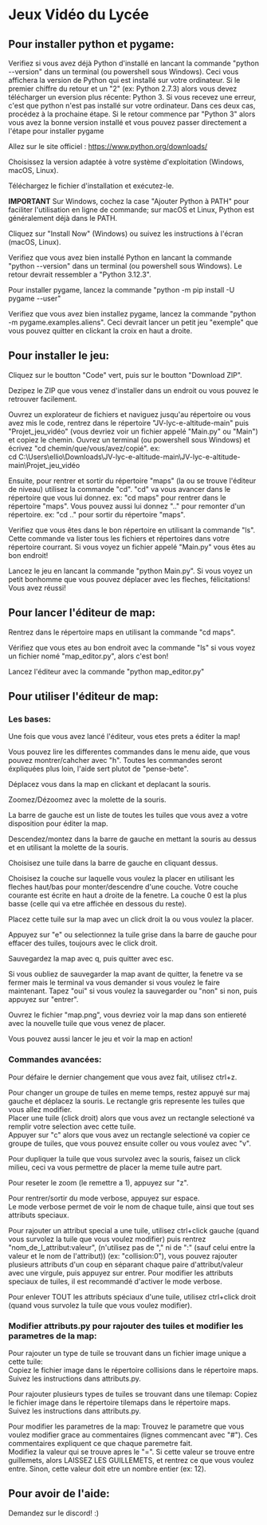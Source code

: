 
# Jeux Vidéo du Lycée  

## Pour installer python et pygame:

Verifiez si vous avez déjà Python d'installé en lancant la commande "python --version" dans un terminal (ou powershell sous Windows). Ceci vous affichera la version de Python qui est installé sur votre ordinateur. Si le premier chiffre du retour et un "2" (ex: Python 2.7.3) alors vous devez télécharger un eversion plus récente: Python 3. Si vous recevez une erreur, c'est que python n'est pas installé sur votre ordinateur. Dans ces deux cas, procédez à la prochaine étape. Si le retour commence par "Python 3" alors vous avez la bonne version installé et vous pouvez passer directement a l'étape pour installer pygame  

Allez sur le site officiel : https://www.python.org/downloads/  

Choisissez la version adaptée à votre système d'exploitation (Windows, macOS, Linux).  

Téléchargez le fichier d'installation et exécutez-le.  

**IMPORTANT** Sur Windows, cochez la case "Ajouter Python à PATH" pour faciliter l'utilisation en ligne de commande; sur macOS et Linux, Python est généralement déjà dans le PATH.  

Cliquez sur "Install Now" (Windows) ou suivez les instructions à l'écran (macOS, Linux).  

Verifiez que vous avez bien installé Python en lancant la commande "python --version" dans un terminal (ou powershell sous Windows). Le retour devrait ressembler a "Python 3.12.3".

Pour installer pygame, lancez la commande "python -m pip install -U pygame --user"  

Verifiez que vous avez bien installez pygame, lancez la commande "python -m pygame.examples.aliens". Ceci devrait lancer un petit jeu "exemple" que vous pouvez quitter en clickant la croix en haut a droite.

## Pour installer le jeu:  

Cliquez sur le boutton "Code" vert, puis sur le boutton "Download ZIP".  

Dezipez le ZIP que vous venez d'installer dans un endroit ou vous pouvez le retrouver facilement.  

Ouvrez un explorateur de fichiers et naviguez jusqu'au répertoire ou vous avez mis le code, rentrez dans le répertoire "JV-lyc-e-altitude-main" puis "Projet_jeu_vidéo" (vous devriez voir un fichier appelé "Main.py" ou "Main") et copiez le chemin. Ouvrez un terminal (ou powershell sous Windows) et écrivez "cd chemin/que/vous/avez/copié". ex:  
cd C:\Users\ellio\Downloads\JV-lyc-e-altitude-main\JV-lyc-e-altitude-main\Projet_jeu_vidéo

Ensuite, pour rentrer et sortir du répertoire "maps" (la ou se trouve l'éditeur de niveau) utilisez la commande "cd". "cd" va vous avancer dans le répertoire que vous lui donnez. ex: "cd maps" pour rentrer dans le répertoire "maps". Vous pouvez aussi lui donnez ".." pour remonter d'un répertoire. ex: "cd .." pour sortir du répertoire "maps".  

Verifiez que vous êtes dans le bon répertoire en utilisant la commande "ls". Cette commande va lister tous les fichiers et répertoires dans votre répertoire courrant. Si vous voyez un fichier appelé "Main.py" vous êtes au bon endroit!  

Lancez le jeu en lancant la commande "python Main.py". Si vous voyez un petit bonhomme que vous pouvez déplacer avec les fleches, félicitations! Vous avez réussi!

## Pour lancer l'éditeur de map:  

Rentrez dans le répertoire maps en utilisant la commande "cd maps".  

Vérifiez que vous etes au bon endroit avec la commande "ls" si vous voyez un fichier nomé "map_editor.py", alors c'est bon!  

Lancez l'éditeur avec la commande "python map_editor.py"

## Pour utiliser l'éditeur de map:  

### Les bases:

Une fois que vous avez lancé l'éditeur, vous etes prets a éditer la map!  

Vous pouvez lire les differentes commandes dans le menu aide, que vous pouvez montrer/cahcher avec "h". Toutes les commandes seront éxpliquées plus loin, l'aide sert plutot de "pense-bete".  

Déplacez vous dans la map en clickant et deplacant la souris.  

Zoomez/Dézoomez avec la molette de la souris.  

La barre de gauche est un liste de toutes les tuiles que vous avez a votre disposition pour éditer la map.  

Descendez/montez dans la barre de gauche en mettant la souris au dessus et en utilisant la molette de la souris.  

Choisisez une tuile dans la barre de gauche en cliquant dessus.  

Choisisez la couche sur laquelle vous voulez la placer en utilisant les fleches haut/bas pour monter/descendre d'une couche. Votre couche courante est écrite en haut a droite de la fenetre. La couche 0 est la plus basse (celle qui va etre affichée en dessous du reste).  

Placez cette tuile sur la map avec un click droit la ou vous voulez la placer.  

Appuyez sur "e" ou selectionnez la tuile grise dans la barre de gauche pour effacer des tuiles, toujours avec le click droit.  

Sauvegardez la map avec q, puis quitter avec esc.  

Si vous oubliez de sauvegarder la map avant de quitter, la fenetre va se fermer mais le terminal va vous demander si vous voulez le faire maintenant. Tapez "oui" si vous voulez la sauvegarder ou "non" si non, puis appuyez sur "entrer".  

Ouvrez le fichier "map.png", vous devriez voir la map dans son entiereté avec la nouvelle tuile que vous venez de placer.  

Vous pouvez aussi lancer le jeu et voir la map en action!  

### Commandes avancées:  

Pour défaire le dernier changement que vous avez fait, utilisez ctrl+z.  

Pour changer un groupe de tuiles en meme temps, restez appuyé sur maj gauche et déplacez la souris. Le rectangle gris represente les tuiles que vous allez modifier.  
Placer une tuile (click droit) alors que vous avez un rectangle selectioné va remplir votre selection avec cette tuile.  
Appuyer sur "c" alors que vous avez un rectangle selectioné va copier ce groupe de tuiles, que vous pouvez ensuite coller ou vous voulez avec "v".  

Pour dupliquer la tuile que vous survolez avec la souris, faisez un click milieu, ceci va vous permettre de placer la meme tuile autre part.

Pour reseter le zoom (le remettre a 1), appuyez sur "z".  

Pour rentrer/sortir du mode verbose, appuyez sur espace.  
Le mode verbose permet de voir le nom de chaque tuile, ainsi que tout ses attributs speciaux.  

Pour rajouter un attribut special a une tuile, utilisez ctrl+click gauche (quand vous survolez la tuile que vous voulez modifier) puis rentrez "nom_de_l_attribut:valeur", (n'utilisez pas de "," ni de ":" (sauf celui entre la valeur et le nom de l'attribut)) (ex: "collision:0"), vous pouvez rajouter plusieurs attributs d'un coup en séparant chaque paire d'attribut/valeur avec une virgule, puis appuyez sur entrer. Pour modifier les attributs speciaux de tuiles, il est recommandé d'activer le mode verbose.  

Pour enlever TOUT les attributs spéciaux d'une tuile, utilisez ctrl+click droit (quand vous survolez la tuile que vous voulez modifier).  

### Modifier attributs.py pour rajouter des tuiles et modifier les parametres de la map:  

Pour rajouter un type de tuile se trouvant dans un fichier image unique a cette tuile:  
Copiez le fichier image dans le répertoire collisions dans le répertoire maps.  
Suivez les instructions dans attributs.py.  

Pour rajouter plusieurs types de tuiles se trouvant dans une tilemap:
Copiez le fichier image dans le répertoire tilemaps dans le répertoire maps.  
Suivez les instructions dans attributs.py.  

Pour modifier les parametres de la map:
Trouvez le parametre que vous voulez modifier grace au commentaires (lignes commencant avec "#"). Ces commentaires expliquent ce que chaque paremetre fait.  
Modifiez la valeur qui se trouve apres le "=". Si cette valeur se trouve entre guillemets, alors LAISSEZ LES GUILLEMETS, et rentrez ce que vous voulez entre. Sinon, cette valeur doit etre un nombre entier (ex: 12).

## Pour avoir de l'aide:  

Demandez sur le discord! :)
